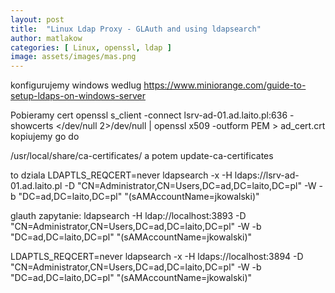 ```yaml
---
layout: post
title:  "Linux Ldap Proxy - GLAuth and using ldapsearch"
author: matlakow
categories: [ Linux, openssl, ldap ]
image: assets/images/mas.png
---
```

konfigurujemy windows wedlug https://www.miniorange.com/guide-to-setup-ldaps-on-windows-server

Pobieramy cert
openssl s_client -connect lsrv-ad-01.ad.laito.pl:636 -showcerts </dev/null 2>/dev/null | openssl x509 -outform PEM > ad_cert.crt
kopiujemy go do

/usr/local/share/ca-certificates/
a potem
update-ca-certificates

to dziala
LDAPTLS_REQCERT=never ldapsearch -x -H ldaps://lsrv-ad-01.ad.laito.pl -D "CN=Administrator,CN=Users,DC=ad,DC=laito,DC=pl" -W -b "DC=ad,DC=laito,DC=pl" "(sAMAccountName=jkowalski)"

glauth
zapytanie:
ldapsearch -H ldap://localhost:3893 -D "CN=Administrator,CN=Users,DC=ad,DC=laito,DC=pl" -W -b "DC=ad,DC=laito,DC=pl" "(sAMAccountName=jkowalski)"

LDAPTLS_REQCERT=never ldapsearch -x -H ldaps://localhost:3894 -D "CN=Administrator,CN=Users,DC=ad,DC=laito,DC=pl" -W -b "DC=ad,DC=laito,DC=pl" "(sAMAccountName=jkowalski)"

```

```
